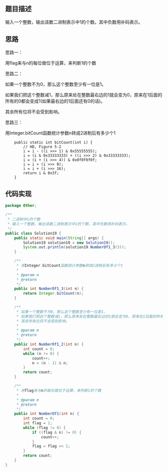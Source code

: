 ## 题目描述
输入一个整数，输出该数二进制表示中1的个数。其中负数用补码表示。

## 思路
思路一：

用flag来与n的每位做位于运算，来判断1的个数

思路二：

如果一个整数不为0，那么这个整数至少有一位是1。

如果我们把这个整数减1，那么原来处在整数最右边的1就会变为0，原来在1后面的所有的0都会变成1(如果最右边的1后面还有0的话)。

其余所有位将不会受到影响。
     
思路三：

用Integer.bitCount函数统计参数n转成2进制后有多少个1
```
    public static int bitCount(int i) {
        // HD, Figure 5-2
        i = i - ((i >>> 1) & 0x55555555);
        i = (i & 0x33333333) + ((i >>> 2) & 0x33333333);
        i = (i + (i >>> 4)) & 0x0f0f0f0f;
        i = i + (i >>> 8);
        i = i + (i >>> 16);
        return i & 0x3f;
    }
```

## 代码实现
```Java
package Other;

/**
 * 二进制中1的个数
 * 输入一个整数，输出该数二进制表示中1的个数。其中负数用补码表示。
 */
public class Solution19 {
    public static void main(String[] args) {
        Solution19 solution19 = new Solution19();
        System.out.println(solution19.NumberOf1_3(3));
    }

    /**
     * 用Integer.bitCount函数统计参数n转成2进制后有多少个1
     *
     * @param n
     * @return
     */
    public int NumberOf1_3(int n) {
        return Integer.bitCount(n);
    }

    /**
     * 如果一个整数不为0，那么这个整数至少有一位是1。
     * 如果我们把这个整数减1，那么原来处在整数最右边的1就会变为0，原来在1后面的所有的0都会变成1(如果最右边的1后面还有0的话)。
     * 其余所有位将不会受到影响。
     *
     * @param n
     * @return
     */
    public int NumberOf1_2(int n) {
        int count = 0;
        while (n != 0) {
            count++;
            n = (n - 1) & n;
        }
        return count;
    }

    /**
     * 用flag来与n的每位做位于运算，来判断1的个数
     *
     * @param n
     * @return
     */
    public int NumberOf1(int n) {
        int count = 0;
        int flag = 1;
        while (flag != 0) {
            if ((flag & n) != 0) {
                count++;
            }
            flag = flag << 1;
        }
        return count;
    }
}

```